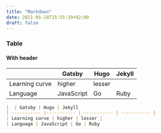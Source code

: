 ```yaml
---
title: "Markdown"
date: 2021-05-18T15:55:39+02:00
draft: false
---
```


### Table

#### With header

|  | Gatsby | Hugo | Jekyll
| ----------- |----------- | ----------- | ----------- |
| Learning curve | higher | lesser | 
| Language | JavaScript | Go | Ruby

```md
|  | Gatsby | Hugo | Jekyll
| ----------- |----------- | ----------- | ----------- |
| Learning curve | higher | lesser | 
| Language | JavaScript | Go | Ruby
```